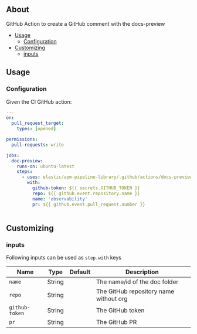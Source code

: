 ## About

GitHub Action to create a GitHub comment with the docs-preview

* [Usage](#usage)
  * [Configuration](#configuration)
* [Customizing](#customizing)
  * [inputs](#inputs)

## Usage

### Configuration

Given the CI GitHub action:

```yaml
---
on:
  pull_request_target:
    types: [opened]

permissions:
  pull-requests: write

jobs:
  doc-preview:
    runs-on: ubuntu-latest
    steps:
      - uses: elastic/apm-pipeline-library/.github/actions/docs-preview@current
        with:
          github-token: ${{ secrets.GITHUB_TOKEN }}
          repo: ${{ github.event.repository.name }}
          name: 'observability'
          pr: ${{ github.event.pull_request.number }}
          
```

## Customizing

### inputs

Following inputs can be used as `step.with` keys

| Name              | Type    | Default                     | Description                        |
|-------------------|---------|-----------------------------|------------------------------------|
| `name`            | String  |                             | The name/id of the doc folder |
| `repo`            | String  |                             | The GitHub repository name without org |
| `github-token`    | String  |                             | The GitHub token                   |
| `pr`              | String  |                             | The GitHub PR  | 